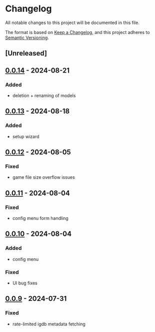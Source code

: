 # Changelog
All notable changes to this project will be documented in this file.

The format is based on [Keep a Changelog](https://keepachangelog.com/en/1.0.0/),
and this project adheres to [Semantic Versioning](https://semver.org/spec/v2.0.0.html).

## [Unreleased]

## [0.0.14](https://github.com/JMBeresford/retrom/compare/retrom-codegen-v0.0.13...retrom-codegen-v0.0.14) - 2024-08-21

### Added
- deletion + renaming of models

## [0.0.13](https://github.com/JMBeresford/retrom/compare/retrom-codegen-v0.0.12...retrom-codegen-v0.0.13) - 2024-08-18

### Added
- setup wizard

## [0.0.12](https://github.com/JMBeresford/retrom/compare/retrom-codegen-v0.0.11...retrom-codegen-v0.0.12) - 2024-08-05

### Fixed
- game file size overflow issues

## [0.0.11](https://github.com/JMBeresford/retrom/compare/retrom-codegen-v0.0.10...retrom-codegen-v0.0.11) - 2024-08-04

### Fixed
- config menu form handling

## [0.0.10](https://github.com/JMBeresford/retrom/compare/retrom-codegen-v0.0.9...retrom-codegen-v0.0.10) - 2024-08-04

### Added
- config menu

### Fixed
- UI bug fixes

## [0.0.9](https://github.com/JMBeresford/retrom/compare/retrom-codegen-v0.0.8...retrom-codegen-v0.0.9) - 2024-07-31

### Fixed
- rate-limited igdb metadata fetching
